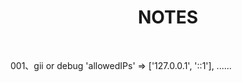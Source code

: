 <p align="center">
    <h1 align="center">NOTES</h1>
    <br>
</p>

001、gii or debug
	'allowedIPs' => ['127.0.0.1', '::1'],
	......
